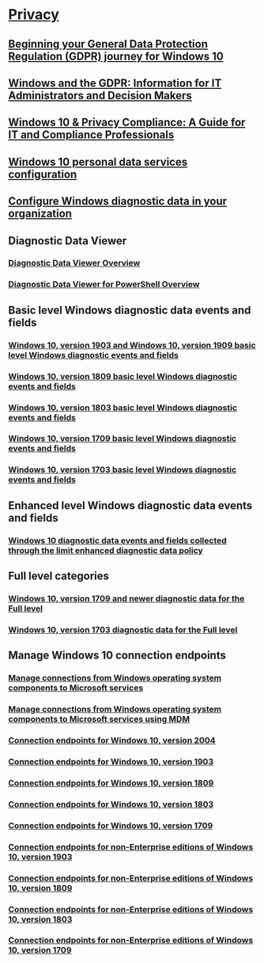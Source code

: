 # [Privacy](index.yml)
## [Beginning your General Data Protection Regulation (GDPR) journey for Windows 10](gdpr-win10-whitepaper.md)
## [Windows and the GDPR: Information for IT Administrators and Decision Makers](gdpr-it-guidance.md)
## [Windows 10 & Privacy Compliance: A Guide for IT and Compliance Professionals](Windows-10-and-privacy-compliance.md)
## [Windows 10 personal data services configuration](windows-personal-data-services-configuration.md)
## [Configure Windows diagnostic data in your organization](configure-windows-diagnostic-data-in-your-organization.md)
## Diagnostic Data Viewer
### [Diagnostic Data Viewer Overview](diagnostic-data-viewer-overview.md)
### [Diagnostic Data Viewer for PowerShell Overview](Microsoft-DiagnosticDataViewer.md)
## Basic level Windows diagnostic data events and fields
### [Windows 10, version 1903 and Windows 10, version 1909 basic level Windows diagnostic events and fields](basic-level-windows-diagnostic-events-and-fields-1903.md)
### [Windows 10, version 1809 basic level Windows diagnostic events and fields](basic-level-windows-diagnostic-events-and-fields-1809.md)
### [Windows 10, version 1803 basic level Windows diagnostic events and fields](basic-level-windows-diagnostic-events-and-fields-1803.md)
### [Windows 10, version 1709 basic level Windows diagnostic events and fields](basic-level-windows-diagnostic-events-and-fields-1709.md)
### [Windows 10, version 1703 basic level Windows diagnostic events and fields](basic-level-windows-diagnostic-events-and-fields-1703.md)
## Enhanced level Windows diagnostic data events and fields
### [Windows 10 diagnostic data events and fields collected through the limit enhanced diagnostic data policy](enhanced-diagnostic-data-windows-analytics-events-and-fields.md)
## Full level categories
### [Windows 10, version 1709 and newer diagnostic data for the Full level](windows-diagnostic-data.md)
### [Windows 10, version 1703 diagnostic data for the Full level](windows-diagnostic-data-1703.md)
## Manage Windows 10 connection endpoints
### [Manage connections from Windows operating system components to Microsoft services](manage-connections-from-windows-operating-system-components-to-microsoft-services.md)
### [Manage connections from Windows operating system components to Microsoft services using MDM](manage-connections-from-windows-operating-system-components-to-microsoft-services-using-MDM.md)
### [Connection endpoints for Windows 10, version 2004](manage-windows-2004-endpoints.md)
### [Connection endpoints for Windows 10, version 1903](manage-windows-1903-endpoints.md)
### [Connection endpoints for Windows 10, version 1809](manage-windows-1809-endpoints.md)
### [Connection endpoints for Windows 10, version 1803](manage-windows-1803-endpoints.md)
### [Connection endpoints for Windows 10, version 1709](manage-windows-1709-endpoints.md)
### [Connection endpoints for non-Enterprise editions of Windows 10, version 1903](windows-endpoints-1903-non-enterprise-editions.md)
### [Connection endpoints for non-Enterprise editions of Windows 10, version 1809](windows-endpoints-1809-non-enterprise-editions.md)
### [Connection endpoints for non-Enterprise editions of Windows 10, version 1803](windows-endpoints-1803-non-enterprise-editions.md)
### [Connection endpoints for non-Enterprise editions of Windows 10, version 1709](windows-endpoints-1709-non-enterprise-editions.md)


